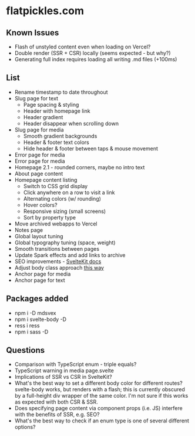 # flatpickles.com

## Known Issues
* Flash of unstyled content even when loading on Vercel?
* Double render (SSR + CSR) locally (seems expected - but why?)
* Generating full index requires loading all writing .md files (+100ms)

## List
* Rename timestamp to date throughout
* Slug page for text
    * Page spacing & styling
    * Header with homepage link
    * Header gradient
    * Header disappear when scrolling down 
* Slug page for media
    * Smooth gradient backgrounds
    * Header & footer text colors
    * Hide header & footer between taps & mouse movement
* Error page for media
* Error page for media
* Homepage 2.1 - rounded corners, maybe no intro text
* About page content
* Homepage content listing
    * Switch to CSS grid display
    * Click anywhere on a row to visit a link
    * Alternating colors (w/ rounding)
    * Hover colors?
    * Responsive sizing (small screens)
    * Sort by property type
* Move archived webapps to Vercel
* Notes page
* Global layout tuning
* Global typography tuning (space, weight)
* Smooth transitions between pages
* Update Spark effects and add links to archive
* SEO improvements - [SvelteKit docs](https://kit.svelte.dev/docs/seo)
* Adjust body class approach [this way](https://github.com/sveltejs/svelte/issues/3105#issuecomment-1373889014)
* Anchor page for media
* Anchor page for text

## Packages added
* npm i -D mdsvex
* npm i svelte-body -D
* ress i ress
* npm i sass -D

## Questions
* Comparison with TypeScript enum - triple equals?
* TypeScript warning in media page.svelte
* Implications of SSR vs CSR in SvelteKit?
* What's the best way to set a different body color for different routes? svelte-body works, but renders with a flash; this is currently obscured by a full-height div wrapper of the same color. I'm not sure if this works as expected with both CSR & SSR.
* Does specifying page content via component props (i.e. JS) interfere with the benefits of SSR, e.g. SEO?
* What's the best way to check if an enum type is one of several different options?